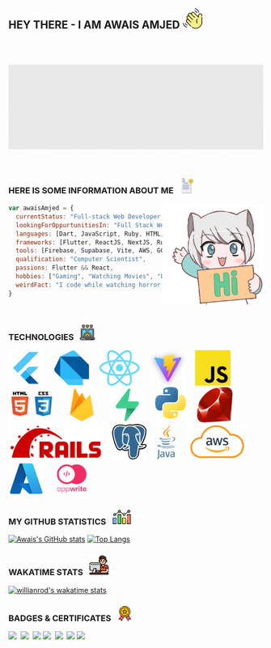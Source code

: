 ## HEY THERE - I AM AWAIS AMJED <img src="./waving-hand.png" height="40" align="justify"/>
<br><br>
<p align="center">
  <img src="404.gif"/>
</p>
<br>

### HERE IS SOME INFORMATION ABOUT ME &nbsp; <img src="./information.png" height="30" align="justify"/>

<img src="./hi.gif" width="200" align="right"/>

```js
var awaisAmjed = {
  currentStatus: "Full-stack Web Developer at LOOFT Inc.",
  lookingForOppurtunitiesIn: "Full Stack Web Development" && "Mobile Development with Flutter",
  languages: [Dart, JavaScript, Ruby, HTML, CSS, Python, Java, SQL],
  frameworks: [Flutter, ReactJS, NextJS, Ruby on Rails],
  tools: [Firebase, Supabase, Vite, AWS, GCP, Azure],
  qualification: "Computer Scientist",
  passions: Flutter && React,
  hobbies: ["Gaming", "Watching Movies", "Listening to Music"],
  weirdFact: "I code while watching horror movies",
}
```
<br>

### TECHNOLOGIES &nbsp; <img src="./technology.png" height="30" align="justify"/>

<a href="https://flutter.dev/"><img src="./techs/flutter.png" height="70" align="justify"/></a>&nbsp;&nbsp;&nbsp;&nbsp;
<a href="https://dart.dev/"><img src="./techs/dart.png" height="70" align="justify"/></a>&nbsp;&nbsp;&nbsp;&nbsp;
<a href="https://react.dev/"><img src="./techs/react.png" height="70" align="justify"/></a>&nbsp;&nbsp;&nbsp;&nbsp;
<a href="https://vitejs.dev/"><img src="./techs/vite.png" height="70" align="justify"/></a>&nbsp;&nbsp;&nbsp;&nbsp;
<a href="https://www.javascript.com/"><img src="./techs/javascript.png" height="70" align="justify"/></a>&nbsp;&nbsp;&nbsp;&nbsp;
<a href="https://www.w3schools.com/html/"><img src="./techs/html_css.png" height="70" align="justify"/></a>&nbsp;&nbsp;&nbsp;&nbsp;
<a href="https://firebase.google.com/"><img src="./techs/firebase.png" height="70" align="justify"/></a>&nbsp;&nbsp;&nbsp;&nbsp;
<a href="https://supabase.com/"><img src="./techs/supabase.png" height="70" align="justify"/></a>&nbsp;&nbsp;&nbsp;&nbsp;
<a href="https://www.python.org/"><img src="./techs/python.png" height="70" align="justify"/></a>&nbsp;&nbsp;&nbsp;&nbsp;
<a href="https://www.ruby-lang.org/"><img src="./techs/ruby.png" height="70" align="justify"/></a>&nbsp;&nbsp;&nbsp;&nbsp;
<a href="https://rubyonrails.org/"><img src="./techs/rails.png" height="70" align="justify"/></a>&nbsp;&nbsp;&nbsp;&nbsp;
<a href="https://www.postgresql.org/"><img src="./techs/postgres.png" height="70" align="justify"/></a>&nbsp;&nbsp;&nbsp;&nbsp;
<a href="https://www.java.com/"><img src="./techs/java.png" height="70" align="justify"/></a>&nbsp;&nbsp;&nbsp;&nbsp;
<a href="https://aws.amazon.com/"><img src="./techs/aws.png" height="70" align="justify"/></a>&nbsp;&nbsp;&nbsp;&nbsp;
<a href="https://azure.microsoft.com/"><img src="./techs/azure.png" height="70" align="justify"/></a>&nbsp;&nbsp;&nbsp;&nbsp;
<a href="https://appwrite.io/"><img src="./techs/appwrite.png" height="70" align="justify"/></a>

### MY GITHUB STATISTICS &nbsp; <img src="./statistics.png" height="30" align="justify"/>

[![Awais's GitHub stats](https://github-readme-stats.vercel.app/api?username=awais-amjed&count_private=true&hide_title=true&show_icons=true&hide_border=true&theme=nightowl&bg_color=161B22)](https://github.com/anuraghazra/github-readme-stats)
[![Top Langs](https://github-readme-stats.vercel.app/api/top-langs/?username=awais-amjed&card_width=250&langs_count=6&hide_border=true&layout=compact&theme=nightowl&bg_color=161B22)](https://github.com/anuraghazra/github-readme-stats)

### WAKATIME STATS &nbsp; <img src="./computer.png" height="40" align="justify"/>

[![willianrod's wakatime stats](https://github-readme-stats.vercel.app/api/wakatime?username=awais_amjed&hide_border=true&langs_count=7&theme=nightowl&bg_color=161B22)](https://github.com/anuraghazra/github-readme-stats)


### BADGES & CERTIFICATES &nbsp; <img src="./medal.png" height="30" align="justify"/>

[<img src="https://api.accredible.com/v1/frontend/credential_website_embed_image/certificate/55295752" width="276" align="justify"/>](https://www.credential.net/4ddfd5d3-7b07-422c-8934-6ad87019c888)&nbsp;
[<img src="https://api.accredible.com/v1/frontend/credential_website_embed_image/certificate/49817923" width="276" align="justify"/>](https://www.credential.net/0593841a-80c2-4998-98cb-b36addd9a912)&nbsp;
[<img src="https://api.accredible.com/v1/frontend/credential_website_embed_image/certificate/47857885" width="276" align="justify"/>](https://www.credential.net/55550ade-1d33-4bbc-ad97-05a65276c385)
[<img src="https://api.accredible.com/v1/frontend/credential_website_embed_image/certificate/45950717" width="276" align="justify"/>](https://www.credential.net/acdc9005-1c39-44b6-8a77-676c7ddb76ec)&nbsp;
[<img src="https://api.accredible.com/v1/frontend/credential_website_embed_image/certificate/52033964" width="276" align="justify"/>](https://www.credential.net/8c2d131f-429e-4d5d-87c0-7a59a73e1ea8)&nbsp;
[<img src="https://api.accredible.com/v1/frontend/credential_website_embed_image/certificate/54063078" width="276" align="justify"/>](https://www.credential.net/3264e1f3-275c-44d9-bbc3-342a3117b951)
[<img src="https://github.com/awais-amjed/awais-amjed/assets/73714615/b8b26f11-f097-4f35-8feb-58a7c64d2611" width="276" align="top"/>](https://www.udemy.com/certificate/UC-68648df5-a16c-44bc-9305-bf8e1aaa239e/)


